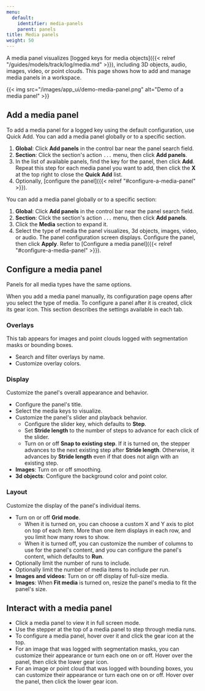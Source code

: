 ```yaml
---
menu:
  default:
    identifier: media-panels
    parent: panels
title: Media panels
weight: 50
---
```


A media panel visualizes [logged keys for media objects]({{< relref "/guides/models/track/log/media.md" >}}), including 3D objects, audio, images, video, or point clouds. This page shows how to add and manage media panels in a workspace.

{{< img src="/images/app_ui/demo-media-panel.png" alt="Demo of a media panel" >}}

## Add a media panel
To add a media panel for a logged key using the default configuration, use Quick Add. You can add a media panel globally or to a specific section.

1. **Global**: Click **Add panels** in the control bar near the panel search field.
1. **Section**: Click the section's action `...` menu, then click **Add panels**.
1. In the list of available panels, find the key for the panel, then click **Add**. Repeat this step for each media panel you want to add, then click the **X** at the top right to close the **Quick Add** list.
1. Optionally, [configure the panel]({{< relref "#configure-a-media-panel" >}}).

You can add a media panel globally or to a specific section:
1. **Global**: Click **Add panels** in the control bar near the panel search field.
1. **Section**: Click the section's action `...` menu, then click **Add panels**.
1. Click the **Media** section to expand it.
1. Select the type of media the panel visualizes, 3d objects, images, video, or audio. The panel configuration screen displays. Configure the panel, then click **Apply**. Refer to [Configure a media panel]({{< relref "#configure-a-media-panel" >}}).

## Configure a media panel
Panels for all media types have the same options.

When you add a media panel manually, its configuration page opens after you select the type of media. To configure a panel after it is created, click its gear icon. This section describes the settings available in each tab.

### Overlays
This tab appears for images and point clouds logged with segmentation masks or bounding boxes.
- Search and filter overlays by name.
- Customize overlay colors.

### Display
Customize the panel's overall appearance and behavior.
- Configure the panel's title.
- Select the media keys to visualize.
- Customize the panel's slider and playback behavior.
  - Configure the slider key, which defaults to **Step**.
  - Set **Stride length** to the number of steps to advance for each click of the slider.
  - Turn on or off **Snap to existing step**. If it is turned on, the stepper advances to the next existing step after **Stride length**. Otherwise, it advances by **Stride length** even if that does not align with an existing step.
- **Images**: Turn on or off smoothing.
- **3d objects**: Configure the background color and point color.

### Layout
Customize the display of the panel's individual items.
- Turn on or off **Grid mode**.
  - When it is turned on, you can choose a custom X and Y axis to plot on top of each item. More than one item displays in each row, and you limit how many rows to show.
  - When it is turned off, you can customize the number of columns to use for the panel's content, and you can configure the panel's content, which defaults to **Run**.
- Optionally limit the number of runs to include.
- Optionally limit the number of media items to include per run.
- **Images and videos**: Turn on or off display of full-size media.
- **Images**: When **Fit media** is turned on, resize the panel's media to fit the panel's size.

## Interact with a media panel
- Click a media panel to view it in full screen mode.
- Use the stepper at the top of a media panel to step through media runs.
- To configure a media panel, hover over it and click the gear icon at the top.
- For an image that was logged with segmentation masks, you can customize their appearance or turn each one on or off. Hover over the panel, then click the lower gear icon.
- For an image or point cloud that was logged with bounding boxes, you can customize their appearance or turn each one on or off. Hover over the panel, then click the lower gear icon.
